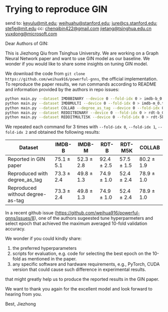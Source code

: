 # Trying to reproduce GIN

send to: keyulu@mit.edu; weihuahu@stanford.edu; jure@cs.stanford.edu; stefje@mit.edu
cc: chenqibin422@gmail.com jietang@tsinghua.edu.cn yuxdong@microsoft.com

Dear Authors of GIN:

This is Jiezhong Qiu from Tsinghua University. We are working on a Graph Neural Network paper and want to use GIN model as our baseline. We wonder if you would like to share some insights on tuning GIN model.

We download the code from `git clone https://github.com/weihua916/powerful-gnns`, the official implementation. To reproduce the paper results, we run commands according to README and information provided by the authors in repo issues:

```bash
python main.py --dataset IMDBBINARY --device 0 --fold-idx 0 > imdb-b_0.txt
python main.py --dataset IMDBMULTI --device 0 --fold-idx 0 > imdb-m_0.txt
python main.py --dataset COLLAB --degree_as_tag --device 0 --fold-idx 0 > collab_0.txt
python main.py --dataset REDDITBINARY --device 0 --fold-idx 0 > rdt-b_0.txt
python main.py --dataset REDDITMULTI5K --device 0 --fold-idx 0 > rdt-5k_0.txt
```

We repeated each command for 3 times with `--fold-idx 0`, `--fold-idx 1`, `--fold-idx 2` and obtained the following results:

| Dataset    | IMDB-B     | IMDB-M     | RDT-B      | RDT-M5K    | COLLAB     |
| ---------- | ---------- | ---------- | ---------- | ---------- | ---------- |
| Reported in GIN paper   | 75.1 ± 5.1 | 52.3 ± 2.8 | 92.4 ± 2.5 | 57.5 ± 1.5 | 80.2 ± 1.9 |
| Reproduced with degree_as_tag | 73.3 ± 2.4 | 49.8 ± 1.3 | 74.9 ± 1.0 | 52.4 ± 2.4 | 78.9 ± 1.0 |
| Reproduced without degree-as-tag| 73.3 ± 2.4 | 49.8 ± 1.3 | 74.9 ± 1.0 | 52.4 ± 2.4 | 78.9 ± 1.0 |

In a recent github issue (https://github.com/weihua916/powerful-gnns/issues/8), one of the authors sugeested tune hyperparmeters and select epoch that achieved the maximum averaged 10-fold validation accuracy.

We wonder if you could kindly share:

1. the preferred hyperparameters
2. scripts for evaluation, e.g. code for selecting the best epoch on the 10-fold as mentioned in the paper.
3. any specific software and hardware requirements, e.g., PyTorch, CUDA version that could cause such difference in experimental results.

that might greatly help us to produce the reported results in the GIN paper.

We want to thank you again for the excellent model and look forward to hearing from you.

Best,
Jiezhong
